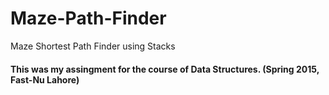 # Maze-Path-Finder
Maze Shortest Path Finder using Stacks

#### This was my assingment for the course of Data Structures. (Spring 2015, Fast-Nu Lahore)
